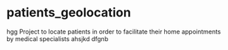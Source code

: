 # patients_geolocation
hgg Project to locate patients in order to facilitate their home appointments by medical specialists
ahsjkd
dfgnb
